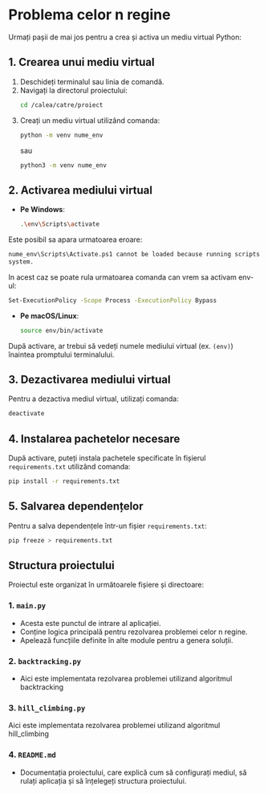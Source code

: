 # Problema celor n regine

Urmați pașii de mai jos pentru a crea și activa un mediu virtual Python:

## 1. Crearea unui mediu virtual
1. Deschideți terminalul sau linia de comandă.
2. Navigați la directorul proiectului:
    ```bash
    cd /calea/catre/proiect
    ```
3. Creați un mediu virtual utilizând comanda:
    ```bash
    python -m venv nume_env
    ```
    sau
    ```bash
    python3 -m venv nume_env
    ```
## 2. Activarea mediului virtual
- **Pe Windows**:
  ```bash
  .\env\Scripts\activate
  ```
Este posibil sa apara urmatoarea eroare:
```bash
nume_env\Scripts\Activate.ps1 cannot be loaded because running scripts is disabled on this     
system.
```
In acest caz se poate rula urmatoarea comanda can vrem sa activam env-ul:
```bash
Set-ExecutionPolicy -Scope Process -ExecutionPolicy Bypass
```
- **Pe macOS/Linux**:
  ```bash
  source env/bin/activate
  ```

După activare, ar trebui să vedeți numele mediului virtual (ex. `(env)`) înaintea promptului terminalului.

## 3. Dezactivarea mediului virtual
Pentru a dezactiva mediul virtual, utilizați comanda:
```bash
deactivate
```

## 4. Instalarea pachetelor necesare
După activare, puteți instala pachetele specificate în fișierul `requirements.txt` utilizând comanda:
```bash
pip install -r requirements.txt
```

## 5. Salvarea dependențelor
Pentru a salva dependențele într-un fișier `requirements.txt`:
```bash
pip freeze > requirements.txt
```

## Structura proiectului

Proiectul este organizat în următoarele fișiere și directoare:

### 1. `main.py`
- Acesta este punctul de intrare al aplicației.
- Conține logica principală pentru rezolvarea problemei celor n regine.
- Apelează funcțiile definite în alte module pentru a genera soluții.

### 2. `backtracking.py`
- Aici este implementata rezolvarea problemei utilizand algoritmul backtracking

### 3. `hill_climbing.py`
Aici este implementata rezolvarea problemei utilizand algoritmul hill_climbing



### 4. `README.md`
- Documentația proiectului, care explică cum să configurați mediul, să rulați aplicația și să înțelegeți structura proiectului.